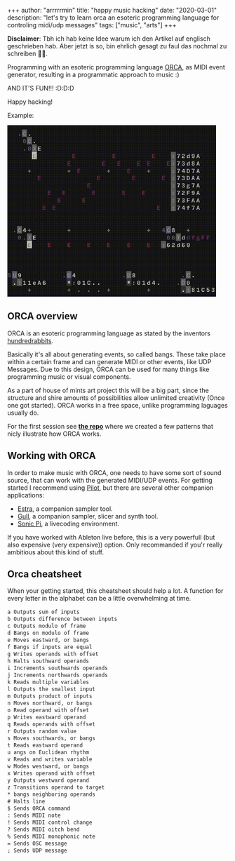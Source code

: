 +++
author: "arrrrrmin"
title: "happy music hacking"
date: "2020-03-01"
description: "let's try to learn orca an esoteric programming language for controling midi/udp messages"
tags: ["music", "arts"]
+++

**Disclaimer**: Tbh ich hab keine Idee warum ich den Artikel auf englisch geschrieben hab. Aber jetzt is so, bin ehrlich gesagt zu faul das nochmal zu schreiben 🤷‍♂️.

Programming with an esoteric programming language [ORCA](https://github.com/hundredrabbits/Orca),
as MIDI event generator, resulting in a programmatic approach to music :)

AND IT'S FUN!!! :D:D:D

Happy hacking!

Example:

![example](/media/example.gif)

## ORCA overview

ORCA is an esoteric programming language as stated by the inventors [hundredrabbits](http://100r.co).

Basically it's all about generating events, so called bangs.
These take place within a certain frame and can generate MIDI or other events, like UDP Messages.
Due to this design, ORCA can be used for many things like programming music or visual components.

As a part of house of mints art project this will be a big part, since the structure and shire amounts
of possibilities allow unlimited creativity (Once one got started). ORCA works in a free space,
unlike programming laguages usually do.

For the first session see **[the repo](https://github.com/house-of-mint/happy-music-hacking/blob/master/22-12-2019-Techno/)** where we created a few patterns that nicly illustrate how ORCA works.

## Working with ORCA

In order to make music with ORCA, one needs to have some sort of sound source, that can work with the
generated MIDI/UDP events. For getting started I recommend using [Pilot](https://github.com/hundredrabbits/pilot),
but there are several other companion applications:

- [Estra](https://github.com/kyleaedwards/estra), a companion sampler tool.
- [Gull](https://github.com/qleonetti/gull), a companion sampler, slicer and synth tool.
- [Sonic Pi](https://in-thread.sonic-pi.net/t/using-orca-to-control-sonic-pi-with-osc/2381/), a livecoding environment.

If you have worked with Ableton live before, this is a very powerfull (but also expensive (very expensive)) option.
Only recommanded if you'r really ambitious about this kind of stuff.

## Orca cheatsheet

When your getting started, this cheatsheet should help a lot. A function for every letter in the alphabet
can be a little overwhelming at time.

    a Outputs sum of inputs
    b Outputs difference between inputs
    c Outputs modulo of frame
    d Bangs on modulo of frame
    e Moves eastward, or bangs
    f Bangs if inputs are equal
    g Writes operands with offset
    h Halts southward operands
    i Increments southwards operands
    j Increments northwards operands
    k Reads multiple variables
    l Outputs the smallest input
    m Outputs product of inputs
    n Moves northward, or bangs
    o Read operand with offset
    p Writes eastward operand
    q Reads operands with offset
    r Outputs random value
    s Moves southwards, or bangs
    t Reads eastward operand
    u angs on Euclidean rhythm
    v Reads and writes variable
    w Modes westward, or bangs
    x Writes operand with offset
    y Outputs westward operand
    z Transitions operand to target
    * bangs neighboring operands
    # Halts line
    $ Sends ORCA command
    : Sends MIDI note
    ! Sends MIDI control change
    ? Sends MIDI oitch bend
    % Sends MIDI monophonic note
    = Sends OSC message
    ; Sends UDP message
